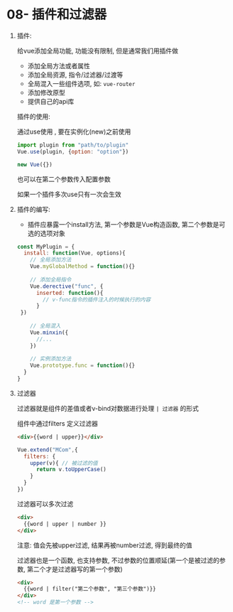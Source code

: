 # 08- 插件和过滤器

1. 插件: 

   给vue添加全局功能, 功能没有限制, 但是通常我们用插件做

   * 添加全局方法或者属性
   * 添加全局资源, 指令/过滤器/过渡等
   * 全局混入一些组件选项, 如: `vue-router`
   * 添加修改原型
   * 提供自己的api库

   插件的使用:  

   通过use使用 , 要在实例化(new)之前使用 

   ```js
   import plugin from "path/to/plugin"
   Vue.use(plugin, {option: "option"})
   
   new Vue({})
   ```

   也可以在第二个参数传入配置参数

   如果一个插件多次use只有一次会生效

2. 插件的编写: 

   * 插件应暴露一个install方法, 第一个参数是Vue构造函数, 第二个参数是可选的选项对象

   ```js
   const MyPlugin = {
     install: function(Vue, options){
       // 全局添加方法
       Vue.myGlobalMethod = function(){}
       
       // 添加全局指令
       Vue.derective("func", {
         inserted: function(){
           // v-func指令的插件注入的时候执行的内容
         }
    })
       
       // 全局混入
       Vue.minxin({
         //...
       })
       
       // 实例添加方法
       Vue.prototype.func = function(){}
     }
   }
   ```
   
3. 过滤器

   过滤器就是组件的差值或者v-bind对数据进行处理  `| 过滤器` 的形式

   组件中通过filters 定义过滤器

   ```html
   <div>{{word | upper}}</div>
   ```

   ```js
   Vue.extend("MCom",{
     filters: {
       upper(v){ // 被过滤的值
         return v.toUpperCase()
       }
     }
   })
   ```

   过滤器可以多次过滤

   ```html
   <div>
     {{word | upper | number }}
   </div>
   ```

   注意: 值会先被upper过滤, 结果再被number过滤, 得到最终的值

   过滤器也是一个函数, 也支持参数, 不过参数的位置顺延(第一个是被过滤的参数, 第二个才是过滤器写的第一个参数)

   ```html
   <div>
     {{word | filter("第二个参数", "第三个参数")}}
   </div>
   <!-- word 是第一个参数 -->
   ```

   